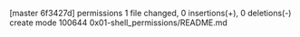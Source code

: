 [master 6f3427d] permissions
 1 file changed, 0 insertions(+), 0 deletions(-)
 create mode 100644 0x01-shell_permissions/README.md
